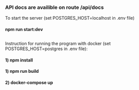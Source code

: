 ### API docs are availible on route /api/docs

To start the server (set POSTGRES_HOST=localhost in .env file)

#### npm run start:dev

##

Instruction for running the program with docker (set POSTGRES_HOST=postgres in .env file):

#### 1) npm install

#### 1) npm run build

#### 2) docker-compose up
